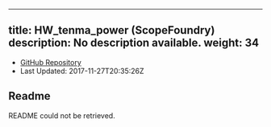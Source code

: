 
---
title: HW_tenma_power (ScopeFoundry)
description: No description available.
weight: 34
---
- [GitHub Repository](https://github.com/ScopeFoundry/HW_tenma_power)
- Last Updated: 2017-11-27T20:35:26Z
## Readme
README could not be retrieved.

